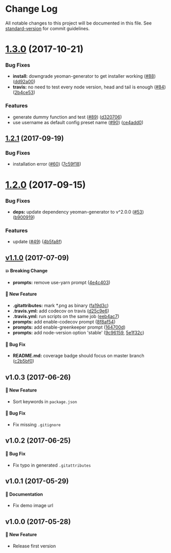 # Change Log

All notable changes to this project will be documented in this file. See [standard-version](https://github.com/conventional-changelog/standard-version) for commit guidelines.

<a name="1.3.0"></a>
# [1.3.0](https://github.com/ikatyang/generator-ts-jest/compare/v1.2.1...v1.3.0) (2017-10-21)


### Bug Fixes

* **install:** downgrade yeoman-generator to get installer working ([#88](https://github.com/ikatyang/generator-ts-jest/issues/88)) ([dd92a00](https://github.com/ikatyang/generator-ts-jest/commit/dd92a00))
* **travis:** no need to test every node version, head and tail is enough ([#84](https://github.com/ikatyang/generator-ts-jest/issues/84)) ([2b4ce53](https://github.com/ikatyang/generator-ts-jest/commit/2b4ce53))


### Features

* generate dummy function and test ([#89](https://github.com/ikatyang/generator-ts-jest/issues/89)) ([d320706](https://github.com/ikatyang/generator-ts-jest/commit/d320706))
* use username as default config preset name ([#90](https://github.com/ikatyang/generator-ts-jest/issues/90)) ([ce4add0](https://github.com/ikatyang/generator-ts-jest/commit/ce4add0))



<a name="1.2.1"></a>
## [1.2.1](https://github.com/ikatyang/generator-ts-jest/compare/v1.2.0...v1.2.1) (2017-09-19)


### Bug Fixes

* installation error ([#60](https://github.com/ikatyang/generator-ts-jest/issues/60)) ([7c59f18](https://github.com/ikatyang/generator-ts-jest/commit/7c59f18))



<a name="1.2.0"></a>
# [1.2.0](https://github.com/ikatyang/generator-ts-jest/compare/v1.1.0...v1.2.0) (2017-09-15)


### Bug Fixes

* **deps:** update dependency yeoman-generator to v^2.0.0 ([#53](https://github.com/ikatyang/generator-ts-jest/issues/53)) ([b900919](https://github.com/ikatyang/generator-ts-jest/commit/b900919))


### Features

* update ([#49](https://github.com/ikatyang/generator-ts-jest/issues/49)) ([4b5fa8f](https://github.com/ikatyang/generator-ts-jest/commit/4b5fa8f))



<a name="v1.1.0"></a>
## [v1.1.0](https://github.com/ikatyang/generator-ts-jest/compare/v1.0.3...v1.1.0) (2017-07-09)

#### 💥 Breaking Change
- **prompts:** remove use-yarn prompt ([4e4c403](https://github.com/ikatyang/generator-ts-jest/commit/4e4c403))

#### 🚀 New Feature

- **.gitattributes:** mark *.png as binary ([fa19d3c](https://github.com/ikatyang/generator-ts-jest/commit/fa19d3c))
- **.travis.yml:** add codecov on travis ([d25c9e6](https://github.com/ikatyang/generator-ts-jest/commit/d25c9e6))
- **.travis.yml:** run scripts on the same job ([eeb4ac7](https://github.com/ikatyang/generator-ts-jest/commit/eeb4ac7))
- **prompts:** add enable-codecov prompt ([8f8af54](https://github.com/ikatyang/generator-ts-jest/commit/8f8af54))
- **prompts:** add enable-greenkeeper prompt ([164700d](https://github.com/ikatyang/generator-ts-jest/commit/164700d))
- **prompts:** add node-version option 'stable' ([9c96159](https://github.com/ikatyang/generator-ts-jest/commit/9c96159), [5e1f32c](https://github.com/ikatyang/generator-ts-jest/commit/5e1f32c))

#### 🐛 Bug Fix

* **README.md:** coverage badge should focus on master branch ([c2b5bf0](https://github.com/ikatyang/generator-ts-jest/commit/c2b5bf0))

## v1.0.3 (2017-06-26)

#### 🚀 New Feature
- Sort keywords in `package.json`

#### 🐛 Bug Fix
- Fix missing `.gitignore`

## v1.0.2 (2017-06-25)

#### 🐛 Bug Fix
- Fix typo in generated `.gitattributes`

## v1.0.1 (2017-05-29)

#### 📝 Documentation
- Fix demo image url

## v1.0.0 (2017-05-28)

#### 🚀 New Feature
- Release first version
